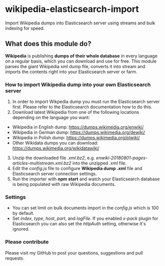 # wikipedia-elasticsearch-import #
Import Wikipedia dumps into Elasticsearch server using streams and bulk indexing for speed.

## What does this module do? ##
__Wikipedia__ is publishing __dumps of their whole database__ in every language on a regular basis, which you can download and use for free.
This module parses the giant Wikipedia xml dump file, converts it into stream and imports the contents right into your Elasticsearch server or farm.

### How to import Wikipedia dump into your own Elasticsearch server ###
1. In order to import Wikpedia dump you must run the Elasticsearch server first. Please refer to the Elasticsearch documentation how to do this.
2. Download latest Wikipedia from one of the following locations depending on the language you want: 
* Wikipedia in English dump: https://dumps.wikimedia.org/enwiki/
* Wikipedia in German dump: https://dumps.wikimedia.org/dewiki/
* Wikipedia in Polish dump: https://dumps.wikimedia.org/plwiki/
* Other Wikidata dumps you can download: https://dumps.wikimedia.org/wikidatawiki/
3. Unzip the downloaded file _.xml.bz2_, e.g. _enwiki-20180801-pages-articles-multistream.xml.bz2_ into the unzipped _.xml_ file.
4. Edit the _config.js_ file to configure __Wikipedia dump .xml__ file and Elasticsearch server connection settings.
5. Run the importer with __npm start__ and watch your Elasticsearch database is being populated with raw Wikipedia documents.

### Settings ###
* You can set limit on bulk documents import in the _config.js_ which is 100 by default. 
* Set _index_, _type_, _host_, _port_, and _logFile_. If you enabled _x-pack_ plugin for Elasticsearch you can also set the _httpAuth_ setting, otherwise it's ignored.

### Please contribute ###
Please visit my GitHub to post your questions, suggestions and pull requests.
